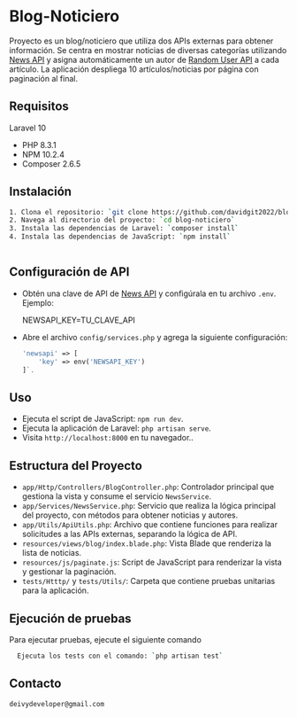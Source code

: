 
# Blog-Noticiero

Proyecto es un blog/noticiero que utiliza dos APIs externas para obtener información. Se centra en mostrar noticias de diversas categorías utilizando [News API](https://newsapi.org/) y asigna automáticamente un autor de [Random User API](https://randomuser.me/) a cada artículo. La aplicación despliega 10 artículos/noticias por página con paginación al final.


## Requisitos
 Laravel 10
- PHP 8.3.1
- NPM 10.2.4
- Composer 2.6.5
## Instalación

```bash
1. Clona el repositorio: `git clone https://github.com/davidgit2022/blog-noticiero.git`
2. Navega al directorio del proyecto: `cd blog-noticiero`
3. Instala las dependencias de Laravel: `composer install`
4. Instala las dependencias de JavaScript: `npm install`



```
    
## Configuración de API

- Obtén una clave de API de [News API](https://newsapi.org/) y configúrala en tu archivo `.env`. Ejemplo:

    NEWSAPI_KEY=TU_CLAVE_API
- Abre el archivo `config/services.php` y agrega la siguiente configuración:
    ```php
    'newsapi' => [
        'key' => env('NEWSAPI_KEY')
    ]`.


## Uso
- Ejecuta el script de JavaScript: `npm run dev`.
- Ejecuta la aplicación de Laravel: `php artisan serve`.
- Visita `http://localhost:8000` en tu navegador..



## Estructura del Proyecto
- `app/Http/Controllers/BlogController.php`: Controlador principal que gestiona la vista y consume el servicio `NewsService`.
- `app/Services/NewsService.php`: Servicio que realiza la lógica principal del proyecto, con métodos para obtener noticias y autores.
- `app/Utils/ApiUtils.php`: Archivo que contiene funciones para realizar solicitudes a las APIs externas, separando la lógica de API.
- `resources/views/blog/index.blade.php`: Vista Blade que renderiza la lista de noticias.
- `resources/js/paginate.js`: Script de JavaScript para renderizar la vista y gestionar la paginación.
- `tests/Htttp/` y `tests/Utils/`: Carpeta que contiene pruebas unitarias para la aplicación.
## Ejecución de pruebas

Para ejecutar pruebas, ejecute el siguiente comando

```bash
  Ejecuta los tests con el comando: `php artisan test`
```


## Contacto
    deivydeveloper@gmail.com